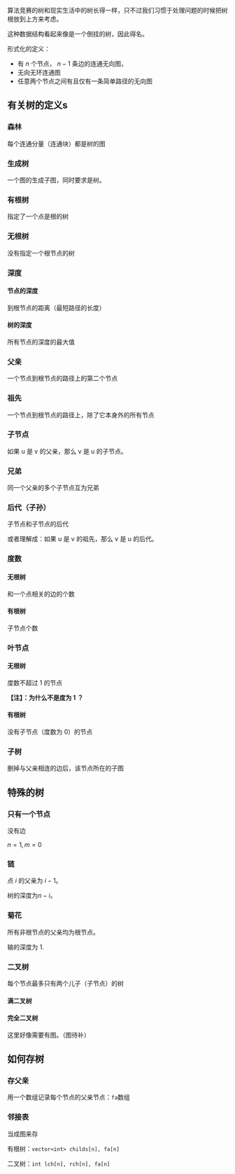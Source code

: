 算法竞赛的树和现实生活中的树长得一样，只不过我们习惯于处理问题的时候把树根放到上方来考虑。

这种数据结构看起来像是一个倒挂的树，因此得名。

形式化的定义：
- 有 $n$ 个节点， $n-1$ 条边的连通无向图，
- 无向无环连通图
- 任意两个节点之间有且仅有一条简单路径的无向图

## 有关树的定义s

### 森林

每个连通分量（连通块）都是树的图

### 生成树

一个图的生成子图，同时要求是树。

### 有根树

指定了一个点是根的树

### 无根树

没有指定一个根节点的树

### 深度

#### 节点的深度

到根节点的距离（最短路径的长度）

#### 树的深度

所有节点的深度的最大值


### 父亲

一个节点到根节点的路径上的第二个节点

### 祖先

一个节点到根节点的路径上，除了它本身外的所有节点

### 子节点

如果 u 是 v 的父亲，那么 v 是 u 的子节点。

### 兄弟

同一个父亲的多个子节点互为兄弟

### 后代（子孙）

子节点和子节点的后代

或者理解成：如果 u 是 v 的祖先，那么 v 是 u 的后代。

### 度数

#### 无根树

和一个点相关的边的个数

#### 有根树

子节点个数

### 叶节点

#### 无根树

度数不超过 1 的节点

**【注】：为什么不是度为 1 ？**

#### 有根树

没有子节点（度数为 0）的节点

### 子树

删掉与父亲相连的边后，该节点所在的子图

## 特殊的树

### 只有一个节点

没有边

$n = 1, m = 0$

### 链

点 $i$ 的父亲为 $i - 1$。

树的深度为$n - i$。

### 菊花

所有非根节点的父亲均为根节点。

输的深度为 1.

### 二叉树

每个节点最多只有两个儿子（子节点）的树

#### 满二叉树

#### 完全二叉树

这里好像需要有图。（图待补）

## 如何存树

### 存父亲

用一个数组记录每个节点的父亲节点：`fa`数组

### 邻接表

当成图来存

有根树：`vector<int> childs[n], fa[n]`

二叉树：`int lch[n], rch[n], fa[n]`
